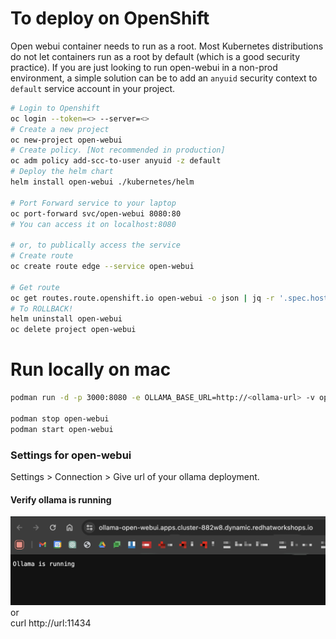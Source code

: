 # To deploy on OpenShift 
Open webui container needs to run as a root. Most Kubernetes distributions do not let containers run as a root by default (which is a good security practice). If you are just looking to run open-webui in a non-prod environment, a simple solution can be to add an `anyuid` security context to `default` service account in your project.
```bash
# Login to Openshift
oc login --token=<> --server=<>
# Create a new project
oc new-project open-webui
# Create policy. [Not recommended in production]
oc adm policy add-scc-to-user anyuid -z default   
# Deploy the helm chart                  
helm install open-webui ./kubernetes/helm 

# Port Forward service to your laptop
oc port-forward svc/open-webui 8080:80
# You can access it on localhost:8080

# or, to publically access the service
# Create route
oc create route edge --service open-webui 

# Get route
oc get routes.route.openshift.io open-webui -o json | jq -r '.spec.host' | sed 's/^/https:\/\//'
# To ROLLBACK!
helm uninstall open-webui
oc delete project open-webui
```
# Run locally on mac
```sh 
podman run -d -p 3000:8080 -e OLLAMA_BASE_URL=http://<ollama-url> -v open-webui:/app/backend/data --name open-webui --restart always ghcr.io/open-webui/open-webui:main

podman stop open-webui
podman start open-webui
```
### Settings for open-webui
Settings > Connection > Give url of your ollama deployment.  

#### Verify ollama is running
![ollamarunning](images/ollama1.png)
or  
curl http://url:11434 

